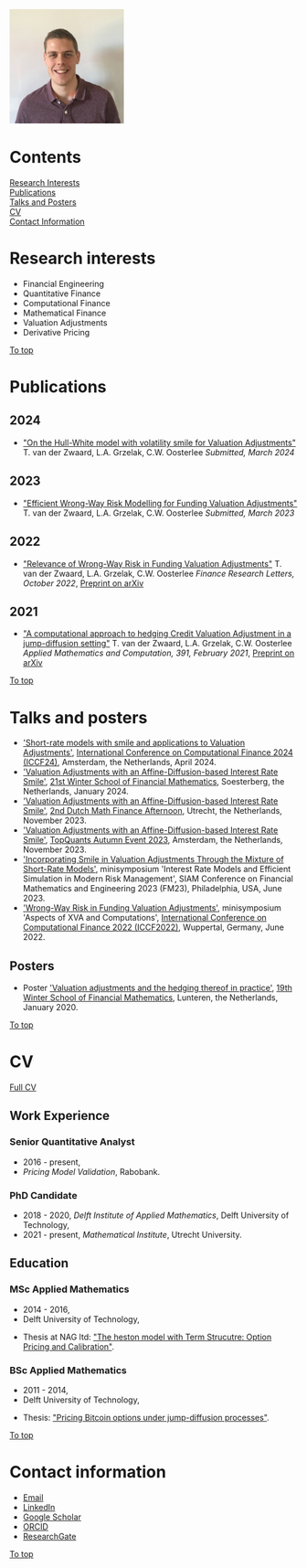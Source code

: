 <a id="top"></a>  

<img src="./Content/Home/photo.jpg" width="200" height="200">


# Contents
[Research Interests](#research-interests)  
[Publications](#publications)  
[Talks and Posters](#talks-and-posters)  
[CV](#cv)  
[Contact Information](#contact-information) 



# Research interests
* Financial Engineering
* Quantitative Finance
* Computational Finance
* Mathematical Finance
* Valuation Adjustments
* Derivative Pricing

[To top](#top)  



# Publications

## 2024
* ["On the Hull-White model with volatility smile for Valuation Adjustments"](http://arxiv.org/abs/2403.14841) T. van der Zwaard, L.A. Grzelak, C.W. Oosterlee *Submitted, March 2024*

## 2023
* ["Efficient Wrong-Way Risk Modelling for Funding Valuation Adjustments"](https://arxiv.org/abs/2209.12222) T. van der Zwaard, L.A. Grzelak, C.W. Oosterlee *Submitted, March 2023*

## 2022
* ["Relevance of Wrong-Way Risk in Funding Valuation Adjustments"](https://doi.org/10.1016/j.frl.2022.103091) T. van der Zwaard, L.A. Grzelak, C.W. Oosterlee *Finance Research Letters, October 2022*,
[Preprint on arXiv](http://arxiv.org/abs/2204.02680)

## 2021
* ["A computational approach to hedging Credit Valuation Adjustment in a jump-diffusion setting"](https://doi.org/10.1016/j.amc.2020.125671) T. van der Zwaard, L.A. Grzelak, C.W. Oosterlee *Applied Mathematics and Computation, 391, February 2021*,
[Preprint on arXiv](https://arxiv.org/abs/2005.10504)

<!---
## 2016
* Thesis MSc Applied Mathematics, ["The heston model with Term Strucutre: Option Pricing and Calibration"](http://resolver.tudelft.nl/uuid:eb4a8dd4-e024-48d7-9784-4bbecbebe1f1).

## 2014
* Thesis BSc Applied Mathematics, ["Pricing Bitcoin options under jump-diffusion processes"](http://resolver.tudelft.nl/uuid:c9e40f25-738e-4c69-a747-e10de372dc42).
---> 

[To top](#top)  




# Talks and posters


<!---
## Upcoming talks

* [Conference title](URL), City, Country, Month yyyy.

## Past talks
---> 

* ['Short-rate models with smile and applications to Valuation Adjustments'](./Content/Talks/202404_ICCF24.pdf), [International Conference on Computational Finance 2024 (ICCF24)](https://www.iccf24.nl/), Amsterdam, the Netherlands, April 2024.
* ['Valuation Adjustments with an Affine-Diffusion-based Interest Rate Smile'](./Content/Talks/202401_WinterSchool.pdf), [21st Winter School of Financial Mathematics](https://staff.fnwi.uva.nl/a.khedher/winterschool/winterschool.html), Soesterberg, the Netherlands, January 2024.
* ['Valuation Adjustments with an Affine-Diffusion-based Interest Rate Smile'](./Content/Talks/202311_DMFA.pdf), [2nd Dutch Math Finance Afternoon](https://sites.google.com/view/adu-dmfa/home), Utrecht, the Netherlands, November 2023.
* ['Valuation Adjustments with an Affine-Diffusion-based Interest Rate Smile'](./Content/Talks/202311_TopQuantsAutumn.pdf), [TopQuants Autumn Event 2023](https://www.topquants.nl/autumn-event-2023/), Amsterdam, the Netherlands, November 2023.
* ['Incorporating Smile in Valuation Adjustments Through the Mixture of Short-Rate Models'](./Content/Talks/202306_SIAM.pdf), minisymposium 'Interest Rate Models and Efficient Simulation in Modern Risk Management', SIAM Conference on Financial Mathematics and Engineering 2023 (FM23), Philadelphia, USA, June 2023.
* ['Wrong-Way Risk in Funding Valuation Adjustments'](./Content/Talks/202206_ICCF.pdf), minisymposium 'Aspects of XVA and Computations', [International Conference on Computational Finance 2022 (ICCF2022)](https://iccf2022.uni-wuppertal.de/de/), Wuppertal, Germany, June 2022.

<!---
* 'Efficient Wrong-Way Risk Modelling for Funding Valuation Adjustments', Rabobank internal seminar, online, November 2022.
* 'Relevance of Wrong-Way Risk in Funding Valuation Adjustments', Rabobank internal seminar, online, October 2021.
* 'A computational approach to hedging Credit Valuation Adjustment in a jump-diffusion setting', Rabobank internal seminar, online, November 2020.
--->

## Posters  

* Poster ['Valuation adjustments and the hedging thereof in practice'](./Content/Posters/PosterWinterSchool202001.pdf), [19th Winter School of Financial Mathematics](https://staff.fnwi.uva.nl/p.j.c.spreij/winterschool/19winterschool.html), Lunteren, the Netherlands, January 2020.

[To top](#top)  



# CV

[Full CV](./Content/CV/CV202404.pdf)  

## Work Experience

### Senior Quantitative Analyst
   * 2016 - present,
   * *Pricing Model Validation*, Rabobank.

### PhD Candidate
   * 2018 - 2020, *Delft Institute of Applied Mathematics*, Delft University of Technology,
   * 2021 - present, *Mathematical Institute*, Utrecht University.

 
## Education

### MSc Applied Mathematics
   * 2014 - 2016,
   * Delft University of Technology,
<!--- * GPA: 8.5 (cum laude),--->
   * Thesis at NAG ltd: ["The heston model with Term Strucutre: Option Pricing and Calibration"](http://resolver.tudelft.nl/uuid:eb4a8dd4-e024-48d7-9784-4bbecbebe1f1).
   
### BSc Applied Mathematics
   * 2011 - 2014,
   * Delft University of Technology,
<!--- * GPA: 7.0,--->
   * Thesis: ["Pricing Bitcoin options under jump-diffusion processes"](http://resolver.tudelft.nl/uuid:c9e40f25-738e-4c69-a747-e10de372dc42).

[To top](#top)  



# Contact information
* [Email](mailto:t.vanderzwaard@uu.nl)
* [LinkedIn](https://www.linkedin.com/in/thomasvdzwaard/)
* [Google Scholar](https://scholar.google.nl/citations?user=C21v-QgAAAAJ&hl=nl)
* [ORCID](https://orcid.org/0000-0002-4177-7110)
* [ResearchGate](https://www.researchgate.net/profile/Thomas-Van-Der-Zwaard)
<!---* [GitHub](https://github.com/thomasvdzwaard)-->

[To top](#top)  